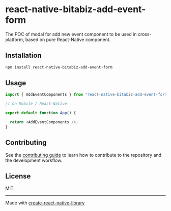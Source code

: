 # react-native-bitabiz-add-event-form

The POC of modal for add new event component to be used in cross-platform, based on pure React-Native component.

## Installation

```sh
npm install react-native-bitabiz-add-event-form
```

## Usage

```js
import { AddEventComponents } from "react-native-bitabiz-add-event-form";

// On Mobile / React-Native

export default function App() {

  return <AddEventComponents />;
}

```

## Contributing

See the [contributing guide](CONTRIBUTING.md) to learn how to contribute to the repository and the development workflow.

## License

MIT

---

Made with [create-react-native-library](https://github.com/callstack/react-native-builder-bob)
